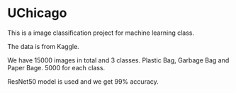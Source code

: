 # UChicago
This is a image classification project for machine learning class. 

The data is from Kaggle. 

We have 15000 images in total and 3 classes. Plastic Bag, Garbage Bag and Paper Bage. 5000 for each class. 

ResNet50 model is used and we get 99% accuracy. 
